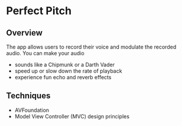 # Perfect Pitch
## Overview
The app allows users to record their voice and modulate the recorded audio. You can make your audio
- sounds like a Chipmunk or a Darth Vader
- speed up or slow down the rate of playback
- experience fun echo and reverb effects
## Techniques
- AVFoundation
- Model View Controller (MVC) design principles
